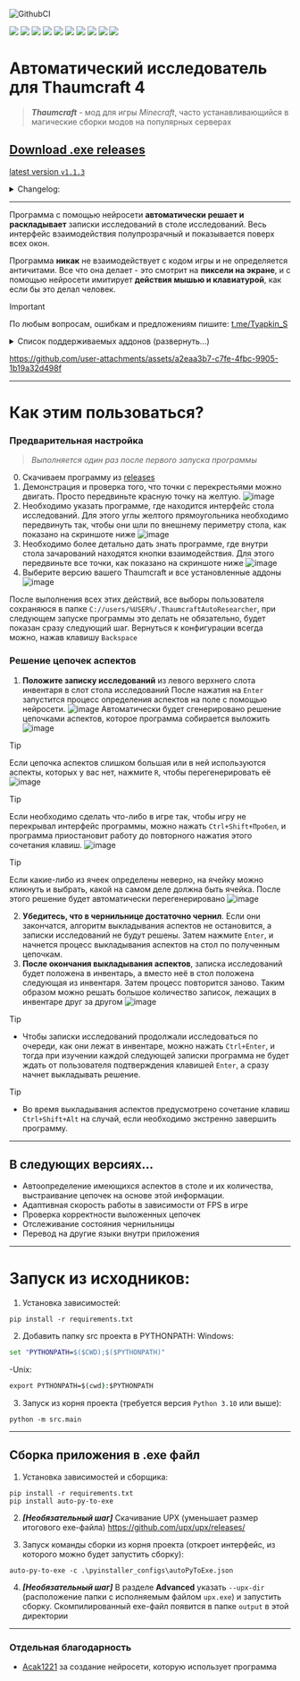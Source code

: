 ![GithubCI](https://github.com/SergTyapkin/thaumcraft-auto-researcher/actions/workflows/auto-translate-readme.yml/badge.svg)

[![](https://img.shields.io/badge/русский-_?style=for-the-badge&logo=readme&color=white)](https://github.com/SergTyapkin/thaumcraft-auto-researcher/blob/README_TRANSLATIONS/russian_README.md)
[![](https://img.shields.io/badge/english-_?style=for-the-badge&logo=readme&color=white)](https://github.com/SergTyapkin/thaumcraft-auto-researcher/blob/README_TRANSLATIONS/english_README.md)
[![](https://img.shields.io/badge/中文(简体)-_?style=for-the-badge&logo=readme&color=white)](https://github.com/SergTyapkin/thaumcraft-auto-researcher/blob/README_TRANSLATIONS/chinese%20(simplified)_README.md)
[![](https://img.shields.io/badge/中文(传统)-_?style=for-the-badge&logo=readme&color=white)](https://github.com/SergTyapkin/thaumcraft-auto-researcher/blob/README_TRANSLATIONS/chinese%20(traditional)_README.md)
[![](https://img.shields.io/badge/arabic(العربية)-_?style=for-the-badge&logo=readme&color=white)](https://github.com/SergTyapkin/thaumcraft-auto-researcher/blob/README_TRANSLATIONS/arabic_README.md)
[![](https://img.shields.io/badge/español-_?style=for-the-badge&logo=readme&color=white)](https://github.com/SergTyapkin/thaumcraft-auto-researcher/blob/README_TRANSLATIONS/spanish_README.md)
[![](https://img.shields.io/badge/italiano-_?style=for-the-badge&logo=readme&color=white)](https://github.com/SergTyapkin/thaumcraft-auto-researcher/blob/README_TRANSLATIONS/italian_README.md)
[![](https://img.shields.io/badge/Deutsch-_?style=for-the-badge&logo=readme&color=white)](https://github.com/SergTyapkin/thaumcraft-auto-researcher/blob/README_TRANSLATIONS/dutch_README.md)
[![](https://img.shields.io/badge/hindi(हिन्दी)-_?style=for-the-badge&logo=readme&color=white)](https://github.com/SergTyapkin/thaumcraft-auto-researcher/blob/README_TRANSLATIONS/hindi_README.md)
[![](https://img.shields.io/badge/korean(한국어)-_?style=for-the-badge&logo=readme&color=white)](https://github.com/SergTyapkin/thaumcraft-auto-researcher/blob/README_TRANSLATIONS/korean_README.md)


# Автоматический исследователь для Thaumcraft 4
> _**Thaumcraft**_ - мод для игры _Minecraft_, часто устанавливающийся в магические сборки модов на популярных серверах
## [Download .exe releases](https://github.com/SergTyapkin/thaumcraft-auto-researcher/releases)
[latest version `v1.1.3`](https://github.com/SergTyapkin/thaumcraft-auto-researcher/releases/tag/v1.1.3)
<details>
<summary>Changelog:</summary>

- Конфиги сохраняются в AppData. При перезапуске больше не надо заново конфигурировать приложение
- Теперь нейросеть определяет аспекты на столе!
Скорость исследований благодаря этому увеличилась более чем в 10 раз.
- Улучшена скорость работы нейросети благодаря её локальному кешированию
- Добавлены сочетания клавиш для более тонкого управления
- Добавлен безостановочный режим исследования

> `v1.1._` - конфигурация аспектов на столе нейросетью с возможностью изменения пользователем
>
> `v1.0._` - конфигурация аспектов на столе пользователем
>
> `v0._._` - дорелизные MVP версии
</details>

---
Программа с помощью нейросети **автоматически решает и раскладывает** записки исследований в столе исследований.
Весь интерфейс взаимодействия полупрозрачный и показывается поверх всех окон.

Программа **никак** не взаимодействует с кодом игры и не определяется античитами. 
Все что она делает - это смотрит на **пиксели на экране**, и с помощью нейросети имитирует **действия мышью и клавиатурой**, как если бы это делал человек.

> [!IMPORTANT]
> По любым вопросам, ошибкам и предложениям пишите: [t.me/Tyapkin_S](https://t.me/tyapkin_s)

<details>
<summary>Список поддерживаемых аддонов (развернуть...)</summary>

- Magic Bees
- Forbidden Magic
- Avaritia
- GregTech
- GregTech NewHorizons
- Thaumic Boots
- Botanical addons
- The Elysium
- Thaumic Revelations
- Essential Thaumaturgy
- AbyssalCraft Integration
</details>

https://github.com/user-attachments/assets/a2eaa3b7-c7fe-4fbc-9905-1b19a32d498f

---


# Как этим пользоваться?
### Предварительная настройка 
> _Выполняется один раз после первого запуска программы_
0. Скачиваем программу из [releases](https://github.com/SergTyapkin/thaumcraft-auto-researcher/releases)
1. Демонстрация и проверка того, что точки с перекрестьями можно двигать. 
Просто передвиньте красную точку на желтую.
![image](https://github.com/SergTyapkin/thaumcraft-auto-researcher/blob/master/README_images/enroll.png?raw=true)
2. Необходимо указать программе, где находится интерфейс стола исследований. 
Для этого углы желтого прямоугольника необходимо передвинуть так, чтобы они шли по внешнему периметру стола, как показано на скриншоте ниже
![image](https://github.com/SergTyapkin/thaumcraft-auto-researcher/blob/master/README_images/find_table.png?raw=true)
3. Необходимо более детально дать знать программе, где внутри стола зачарований находятся кнопки взаимодействия.
Для этого передвиньте все точки, как показано на скриншоте ниже
![image](https://github.com/SergTyapkin/thaumcraft-auto-researcher/blob/master/README_images/setup_controls.png?raw=true)
4. Выберите версию вашего Thaumcraft и все установленные аддоны
![image](https://github.com/SergTyapkin/thaumcraft-auto-researcher/blob/master/README_images/setup_version_and_addons.png?raw=true) 

После выполнения всех этих действий, все выборы пользователя сохраняюся в папке `C://users/%USER%/.ThaumcraftAutoResearcher`,
при следующем запуске программы это делать не обязательно, будет показан сразу следующий шаг.
Вернуться к конфигурации всегда можно, нажав клавишу `Backspace`

### Решение цепочек аспектов
1. **Положите записку исследований** из левого верхнего слота инвентаря в слот стола исследований
После нажатия на `Enter` запустится процесс определения аспектов на поле с помощью нейросети.
![image](https://github.com/SergTyapkin/thaumcraft-auto-researcher/blob/master/README_images/prepare_to_solving_aspects.png?raw=true)
Автоматически будет сгенерировано решение цепочками аспектов, которое программа собирается выложить
![image](https://github.com/SergTyapkin/thaumcraft-auto-researcher/blob/master/README_images/aspects_solved.png?raw=true)

> [!TIP]
> Если цепочка аспектов слишком большая или в ней используются аспекты, которых у вас нет, нажмите `R`, чтобы перегенерировать её
![image](https://github.com/SergTyapkin/thaumcraft-auto-researcher/blob/master/README_images/aspects_rerolled.png?raw=true)

> [!TIP]
> Если необходимо сделать что-либо в игре так, чтобы игру не перекрывал интерфейс программы, можно нажать `Ctrl+Shift+Пробел`, и
программа приостановит работу до повторного нажатия этого сочетания клавиш.
![image](https://github.com/SergTyapkin/thaumcraft-auto-researcher/blob/master/README_images/program_paused.png?raw=true)

> [!TIP]
> Если какие-либо из ячеек определены неверно, на ячейку можно кликнуть и выбрать, какой на самом деле должна быть ячейка.
После этого решение будет автоматически перегенерировано
![image](https://github.com/SergTyapkin/thaumcraft-auto-researcher/blob/master/README_images/setup_table_aspects.png?raw=true)
2. **Убедитесь, что в чернильнице достаточно чернил**. Если они закончатся, алгоритм выкладывания аспектов не остановится,
а записки исследований не будут решены.
Затем нажмите `Enter`, и начнется процесс выкладывания аспектов на стол по полученным цепочкам.
3. **После окончания выкладывания аспектов**, записка исследований будет положена в инвентарь,
а вместо неё в стол положена следующая из инвентаря.
Затем процесс повторится заново. Таким образом можно решать большое количество записок, лежащих в инвентаре друг за другом
![image](https://github.com/SergTyapkin/thaumcraft-auto-researcher/blob/master/README_images/next_research_putted.png?raw=true)

> [!TIP]
> - Чтобы записки исследований продолжали исследоваться по очереди, как они лежат в инвентаре, можно нажать `Ctrl+Enter`, и тогда
при изучении каждой следующей записки программа не будет ждать от пользователя подтверждения клавишей `Enter`, а сразу начнет выкладывать решение.

> [!TIP]
> - Во время выкладывания аспектов предусмотрено сочетание клавиш `Ctrl+Shift+Alt` на случай, если необходимо экстренно завершить программу.


----------


## В следующих версиях...
- Автоопределение имеющихся аспектов в столе и их количества, выстраивание цепочек на основе этой информации.
- Адаптивная скорость работы в зависимости от FPS в игре
- Проверка корректности выложенных цепочек
- Отслеживание состояния чернильницы
- Перевод на другие языки внутри приложения


----------

# Запуск из исходников:
1. Установка зависимостей:
```shell
pip install -r requirements.txt
```

2. Добавить папку src проекта в PYTHONPATH:
Windows:
```cmd
set "PYTHONPATH=$($CWD);$($PYTHONPATH)"
```
-Unix:
```cmd
export PYTHONPATH=$(cwd):$PYTHONPATH
```

3. Запуск из корня проекта (требуется версия `Python 3.10` или выше):
```shell
python -m src.main
```

---
## Сборка приложения в .exe файл
1. Установка зависимостей и сборщика:
```shell
pip install -r requirements.txt
pip install auto-py-to-exe
```

2. ***\[Необязательный шаг]*** Скачивание UPX (уменьшает размер итогового exe-файла)
https://github.com/upx/upx/releases/


3. Запуск команды сборки из корня проекта (откроет интерфейс, из которого можно будет запустить сборку):
```shell
auto-py-to-exe -c .\pyinstaller_configs\autoPyToExe.json
```

4. ***\[Необязательный шаг]*** В разделе **Advanced** указать `--upx-dir` (расположение папки с исполняемым файлом `upx.exe`) и запустить сборку.
Скомпилированный exe-файл появится в папке `output` в этой директории

---
### Отдельная благодарность
- [Acak1221](https://github.com/acak1221) за создание нейросети, которую использует программа
